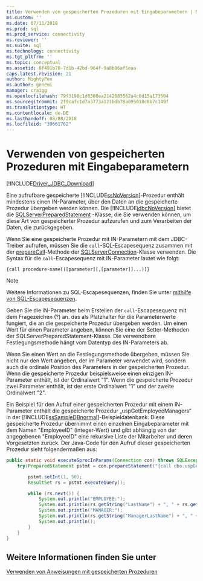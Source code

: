 ```yaml
---
title: Verwenden von gespeicherten Prozeduren mit Eingabeparametern | Microsoft-Dokumentation
ms.custom: ''
ms.date: 07/11/2018
ms.prod: sql
ms.prod_service: connectivity
ms.reviewer: ''
ms.suite: sql
ms.technology: connectivity
ms.tgt_pltfrm: ''
ms.topic: conceptual
ms.assetid: 8f491b70-7d1b-42bd-964f-9a8b86af5eaa
caps.latest.revision: 21
author: MightyPen
ms.author: genemi
manager: craigg
ms.openlocfilehash: 79f3198c1d8308ea2142683562a4c0d15a173504
ms.sourcegitcommit: 2f9cafc1d7a3773a121bdb78a095018c8b7c149f
ms.translationtype: HT
ms.contentlocale: de-DE
ms.lasthandoff: 08/08/2018
ms.locfileid: "39661762"
---
```

# <a name="using-a-stored-procedure-with-input-parameters"></a>Verwenden von gespeicherten Prozeduren mit Eingabeparametern

[!INCLUDE[Driver_JDBC_Download](../../includes/driver_jdbc_download.md)]

Eine aufrufbare gespeicherte [!INCLUDE[ssNoVersion](../../includes/ssnoversion_md.md)]-Prozedur enthält mindestens einen IN-Parameter, über den Daten an die gespeicherte Prozedur übergeben werden können. Die [!INCLUDE[jdbcNoVersion](../../includes/jdbcnoversion_md.md)] bietet die [SQLServerPreparedStatement](../../connect/jdbc/reference/sqlserverpreparedstatement-class.md) -Klasse, die Sie verwenden können, um diese Art von gespeicherter Prozedur aufzurufen und zum Verarbeiten der Daten, die zurückgegeben.

Wenn Sie eine gespeicherte Prozedur mit IN-Parametern mit dem JDBC-Treiber aufrufen, müssen Sie die `call`-SQL-Escapesequenz zusammen mit der [prepareCall](../../connect/jdbc/reference/preparecall-method-sqlserverconnection.md)-Methode der [SQLServerConnection](../../connect/jdbc/reference/sqlserverconnection-class.md)-Klasse verwenden. Die Syntax für die `call`-Escapesequenz mit IN-Parameter lautet wie folgt:

`{call procedure-name[([parameter][,[parameter]]...)]}`

> [!NOTE]  
> Weitere Informationen zu SQL-Escapesequenzen, finden Sie unter [mithilfe von SQL-Escapesequenzen](../../connect/jdbc/using-sql-escape-sequences.md).

Geben Sie die IN-Parameter beim Erstellen der `call`-Escapesequenz mit dem Fragezeichen (?) an. das als Platzhalter für die Parameterwerte fungiert, die an die gespeicherte Prozedur übergeben werden. Um einen Wert für einen Parameter angeben, können Sie eine der Setter-Methoden der SQLServerPreparedStatement-Klasse. Die verwendbare Festlegungsmethode hängt vom Datentyp des IN-Parameters ab.

Wenn Sie einen Wert an die Festlegungsmethode übergeben, müssen Sie nicht nur den Wert angeben, der im Parameter verwendet wird, sondern auch die ordinale Position des Parameters in der gespeicherten Prozedur. Wenn die gespeicherte Prozedur beispielsweise einen einzigen IN-Parameter enthält, ist der Ordinalwert "1". Wenn die gespeicherte Prozedur zwei Parameter enthält, ist der erste Ordinalwert "1" und der zweite Ordinalwert "2".

Ein Beispiel für den Aufruf einer gespeicherten Prozedur mit einem IN-Parameter enthält die gespeicherte Prozedur „uspGetEmployeeManagers“ in der [!INCLUDE[ssSampleDBnormal](../../includes/sssampledbnormal_md.md)]-Beispieldatenbank. Diese gespeicherte Prozedur übernimmt einen einzelnen Eingabeparameter mit dem Namen "EmployeeID" (integer-Wert) und gibt abhängig von der angegebenen "EmployeeID" eine rekursive Liste der Mitarbeiter und deren Vorgesetzten zurück. Der Java-Code für den Aufruf dieser gespeicherten Prozedur sieht folgendermaßen aus:

```java
public static void executeSprocInParams(Connection con) throws SQLException {  
    try(PreparedStatement pstmt = con.prepareStatement("{call dbo.uspGetEmployeeManagers(?)}"); ) {  

        pstmt.setInt(1, 50);  
        ResultSet rs = pstmt.executeQuery();  

        while (rs.next()) {  
            System.out.println("EMPLOYEE:");  
            System.out.println(rs.getString("LastName") + ", " + rs.getString("FirstName"));  
            System.out.println("MANAGER:");  
            System.out.println(rs.getString("ManagerLastName") + ", " + rs.getString("ManagerFirstName"));  
            System.out.println();  
        }  
    }
}
```

## <a name="see-also"></a>Weitere Informationen finden Sie unter

[Verwenden von Anweisungen mit gespeicherten Prozeduren](../../connect/jdbc/using-statements-with-stored-procedures.md)
